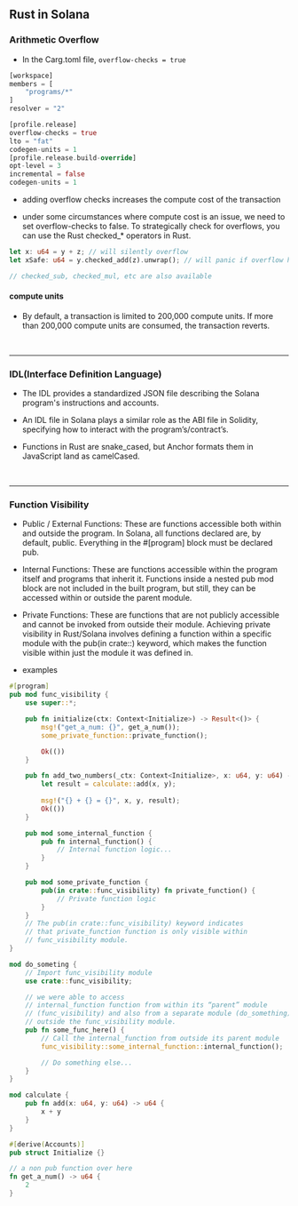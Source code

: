 ## Rust in Solana

### Arithmetic Overflow

* In the Carg.toml file,
    `overflow-checks = true`

```rust
[workspace]
members = [
    "programs/*"
]
resolver = "2"

[profile.release]
overflow-checks = true
lto = "fat"
codegen-units = 1
[profile.release.build-override]
opt-level = 3
incremental = false
codegen-units = 1
```

* adding overflow checks increases the compute cost of the transaction

* under some circumstances where compute cost is an issue, we need to set overflow-checks to false. To strategically check for overflows, you can use the Rust checked_* operators in Rust.

```rust
let x: u64 = y + z; // will silently overflow
let xSafe: u64 = y.checked_add(z).unwrap(); // will panic if overflow happens

// checked_sub, checked_mul, etc are also available
```

#### compute units

* By default, a transaction is limited to 200,000 compute units. If more than 200,000 compute units are consumed, the transaction reverts.

<br>

----

### IDL(Interface Definition Language)

* The IDL provides a standardized JSON file describing the Solana program's instructions and accounts.

* An IDL file in Solana plays a similar role as the ABI file in Solidity, specifying how to interact with the program’s/contract’s.

* Functions in Rust are snake_cased, but Anchor formats them in JavaScript land as camelCased.

<br>

----

### Function Visibility

* Public / External Functions: These are functions accessible both within and outside the program. In Solana, all functions declared are, by default, public. Everything in the #[program] block must be declared pub.

* Internal Functions: These are functions accessible within the program itself and programs that inherit it. Functions inside a nested pub mod block are not included in the built program, but still, they can be accessed within or outside the parent module.

* Private Functions: These are functions that are not publicly accessible and cannot be invoked from outside their module. Achieving private visibility in Rust/Solana involves defining a function within a specific module with the pub(in crate::<module>) keyword, which makes the function visible within just the module it was defined in.


* examples
```rust
#[program]
pub mod func_visibility {
    use super::*;

    pub fn initialize(ctx: Context<Initialize>) -> Result<()> {
        msg!("get_a_num: {}", get_a_num());
        some_private_function::private_function();

        Ok(())
    }

    pub fn add_two_numbers(_ctx: Context<Initialize>, x: u64, y: u64) -> Result<()> {
        let result = calculate::add(x, y);
        
        msg!("{} + {} = {}", x, y, result);
        Ok(())
    }

    pub mod some_internal_function {
        pub fn internal_function() {
            // Internal function logic...
        }
    }

    pub mod some_private_function {
        pub(in crate::func_visibility) fn private_function() {
            // Private function logic
        }
    }
    // The pub(in crate::func_visibility) keyword indicates
    // that private_function function is only visible within 
    // func_visibility module.
}

mod do_someting {
    // Import func_visibility module
    use crate::func_visibility;

    // we were able to access 
    // internal_function function from within its “parent” module
    // (func_visibility) and also from a separate module (do_something)
    // outside the func_visibility module.
    pub fn some_func_here() {
        // Call the internal_function from outside its parent module
        func_visibility::some_internal_function::internal_function();

        // Do something else...    
    }
}

mod calculate {
    pub fn add(x: u64, y: u64) -> u64 {
        x + y
    }
}

#[derive(Accounts)]
pub struct Initialize {}

// a non pub function over here
fn get_a_num() -> u64 {
    2
}
```